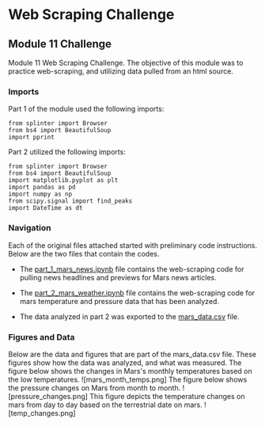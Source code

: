# Web Scraping Challenge
## Module 11 Challenge

Module 11 Web Scraping Challenge. The objective of this module was to practice web-scraping, and utilizing data pulled from an html source.

### Imports
Part 1 of the module used the following imports:
```
from splinter import Browser
from bs4 import BeautifulSoup
import pprint
```
Part 2 utilized the following imports:
```
from splinter import Browser
from bs4 import BeautifulSoup
import matplotlib.pyplot as plt
import pandas as pd
import numpy as np
from scipy.signal import find_peaks
import DateTime as dt
```

### Navigation
Each of the original files attached started with preliminary code instructions. Below are the two files that contain the codes.
* The [part_1_mars_news.ipynb](part_1_mars_news.ipynb) file contains the web-scraping code for pulling news headlines and previews for Mars news articles.
* The [part_2_mars_weather.ipynb](part_2_mars_weather.ipynb) file contains the web-scraping code for mars temperature and pressure data that has been analyzed.

* The data analyzed in part 2 was exported to the [mars_data.csv](mars_data.csv) file.

### Figures and Data
Below are the data and figures that are part of the mars_data.csv file. These figures show how the data was analyzed, and what was measured.
The figure below shows the changes in Mars's monthly temperatures based on the low temperatures.
![mars_month_temps.png]
The figure below shows the pressure changes on Mars from month to month.
![pressure_changes.png]
This figure depicts the temperature changes on mars from day to day based on the terrestrial date on mars.
![temp_changes.png]

